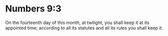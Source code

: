 # Numbers 9:3

On the fourteenth day of this month, at twilight, you shall keep it at its appointed time; according to all its statutes and all its rules you shall keep it.

